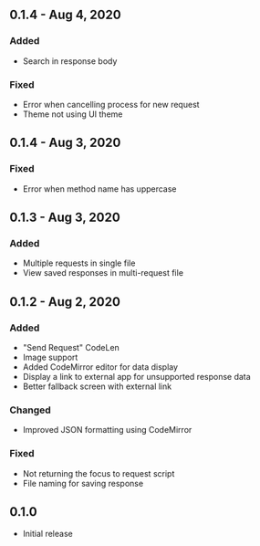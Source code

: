## 0.1.4 - Aug 4, 2020
  
### Added
- Search in response body
  
### Fixed
- Error when cancelling process for new request  
- Theme not using UI theme
  
## 0.1.4 - Aug 3, 2020
  
### Fixed
- Error when method name has uppercase  
  
## 0.1.3 - Aug 3, 2020

### Added
- Multiple requests in single file
- View saved responses in multi-request file
  
## 0.1.2 - Aug 2, 2020

### Added
- "Send Request" CodeLen
- Image support
- Added CodeMirror editor for data display
- Display a link to external app for unsupported response data
- Better fallback screen with external link
  
### Changed
- Improved JSON formatting using CodeMirror
  
### Fixed
- Not returning the focus to request script
- File naming for saving response

## 0.1.0

- Initial release